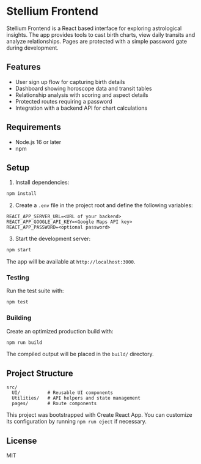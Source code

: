 # Stellium Frontend

Stellium Frontend is a React based interface for exploring astrological insights. The app provides tools to cast birth charts, view daily transits and analyze relationships. Pages are protected with a simple password gate during development.

## Features

- User sign up flow for capturing birth details
- Dashboard showing horoscope data and transit tables
- Relationship analysis with scoring and aspect details
- Protected routes requiring a password
- Integration with a backend API for chart calculations

## Requirements

- Node.js 16 or later
- npm

## Setup

1. Install dependencies:

```bash
npm install
```

2. Create a `.env` file in the project root and define the following variables:

```
REACT_APP_SERVER_URL=<URL of your backend>
REACT_APP_GOOGLE_API_KEY=<Google Maps API key>
REACT_APP_PASSWORD=<optional password>
```

3. Start the development server:

```bash
npm start
```

The app will be available at `http://localhost:3000`.

### Testing

Run the test suite with:

```bash
npm test
```

### Building

Create an optimized production build with:

```bash
npm run build
```

The compiled output will be placed in the `build/` directory.

## Project Structure

```
src/
  UI/          # Reusable UI components
  Utilities/   # API helpers and state management
  pages/       # Route components
```

This project was bootstrapped with Create React App. You can customize its configuration by running `npm run eject` if necessary.

## License

MIT
